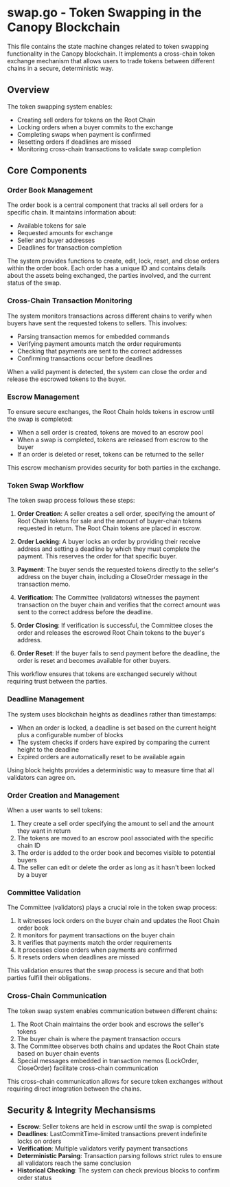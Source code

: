# swap.go - Token Swapping in the Canopy Blockchain

This file contains the state machine changes related to token swapping functionality in the Canopy blockchain. It implements a cross-chain token exchange mechanism that allows users to trade tokens between different chains in a secure, deterministic way.

## Overview

The token swapping system enables:
- Creating sell orders for tokens on the Root Chain
- Locking orders when a buyer commits to the exchange
- Completing swaps when payment is confirmed
- Resetting orders if deadlines are missed
- Monitoring cross-chain transactions to validate swap completion

## Core Components

### Order Book Management

The order book is a central component that tracks all sell orders for a specific chain. It maintains information about:
- Available tokens for sale
- Requested amounts for exchange
- Seller and buyer addresses
- Deadlines for transaction completion

The system provides functions to create, edit, lock, reset, and close orders within the order book. Each order has a unique ID and contains details about the assets being exchanged, the parties involved, and the current status of the swap.

### Cross-Chain Transaction Monitoring

The system monitors transactions across different chains to verify when buyers have sent the requested tokens to sellers. This involves:
- Parsing transaction memos for embedded commands
- Verifying payment amounts match the order requirements
- Checking that payments are sent to the correct addresses
- Confirming transactions occur before deadlines

When a valid payment is detected, the system can close the order and release the escrowed tokens to the buyer.

### Escrow Management

To ensure secure exchanges, the Root Chain holds tokens in escrow until the swap is completed:
- When a sell order is created, tokens are moved to an escrow pool
- When a swap is completed, tokens are released from escrow to the buyer
- If an order is deleted or reset, tokens can be returned to the seller

This escrow mechanism provides security for both parties in the exchange.

### Token Swap Workflow

The token swap process follows these steps:

1. **Order Creation**: A seller creates a sell order, specifying the amount of Root Chain tokens for sale and the amount of buyer-chain tokens requested in return. The Root Chain tokens are placed in escrow.

2. **Order Locking**: A buyer locks an order by providing their receive address and setting a deadline by which they must complete the payment. This reserves the order for that specific buyer.

3. **Payment**: The buyer sends the requested tokens directly to the seller's address on the buyer chain, including a CloseOrder message in the transaction memo.

4. **Verification**: The Committee (validators) witnesses the payment transaction on the buyer chain and verifies that the correct amount was sent to the correct address before the deadline.

5. **Order Closing**: If verification is successful, the Committee closes the order and releases the escrowed Root Chain tokens to the buyer's address.

6. **Order Reset**: If the buyer fails to send payment before the deadline, the order is reset and becomes available for other buyers.

This workflow ensures that tokens are exchanged securely without requiring trust between the parties.

### Deadline Management

The system uses blockchain heights as deadlines rather than timestamps:
- When an order is locked, a deadline is set based on the current height plus a configurable number of blocks
- The system checks if orders have expired by comparing the current height to the deadline
- Expired orders are automatically reset to be available again

Using block heights provides a deterministic way to measure time that all validators can agree on.

### Order Creation and Management

When a user wants to sell tokens:
1. They create a sell order specifying the amount to sell and the amount they want in return
2. The tokens are moved to an escrow pool associated with the specific chain ID
3. The order is added to the order book and becomes visible to potential buyers
4. The seller can edit or delete the order as long as it hasn't been locked by a buyer

### Committee Validation

The Committee (validators) plays a crucial role in the token swap process:
1. It witnesses lock orders on the buyer chain and updates the Root Chain order book
2. It monitors for payment transactions on the buyer chain
3. It verifies that payments match the order requirements
4. It processes close orders when payments are confirmed
5. It resets orders when deadlines are missed

This validation ensures that the swap process is secure and that both parties fulfill their obligations.

### Cross-Chain Communication

The token swap system enables communication between different chains:
1. The Root Chain maintains the order book and escrows the seller's tokens
2. The buyer chain is where the payment transaction occurs
3. The Committee observes both chains and updates the Root Chain state based on buyer chain events
4. Special messages embedded in transaction memos (LockOrder, CloseOrder) facilitate cross-chain communication

This cross-chain communication allows for secure token exchanges without requiring direct integration between the chains.

## Security & Integrity Mechansisms

- **Escrow**: Seller tokens are held in escrow until the swap is completed
- **Deadlines**: LastCommitTime-limited transactions prevent indefinite locks on orders
- **Verification**: Multiple validators verify payment transactions
- **Deterministic Parsing**: Transaction parsing follows strict rules to ensure all validators reach the same conclusion
- **Historical Checking**: The system can check previous blocks to confirm order status
